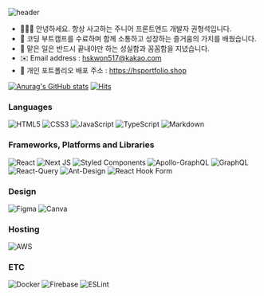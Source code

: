 <!-- #  Welcome 👋 -->

![header](https://capsule-render.vercel.app/api?type=cylinder&color=gradient&height=300&section=header&text=Frontend%20Developer%20HS.Kwon👨‍💻&fontSize=33&animation=fadeIn)


- 🧑🏻‍💻  안녕하세요. 항상 사고하는 주니어 프론트엔드 개발자 권형석입니다.
- 👫  코딩 부트캠프를 수료하며 함께 소통하고 성장하는 즐거움의 가치를 배웠습니다.
- 📝  맡은 일은 반드시 끝내야만 하는 성실함과 꼼꼼함을 지녔습니다.
- ✉️  Email address : hskwon517@kakao.com
- 🚀  개인 포트폴리오 배포 주소 : https://hsportfolio.shop


[![Anurag's GitHub stats](https://github-readme-stats.vercel.app/api?username=hskwon5170&count_private=true&show_icons=true&include_all_commits=true)](https://github.com/hskwon5170/github-readme-stats)
[![Hits](https://hits.seeyoufarm.com/api/count/incr/badge.svg?url=https%3A%2F%2Fgithub.com%2Fhskwon5170%2Fhit-counter&count_bg=%234071FF&title_bg=%23555555&icon=ghostery.svg&icon_color=%23E7E7E7&title=hits&edge_flat=false)](https://hits.seeyoufarm.com)


 ### Languages
 ![HTML5](https://img.shields.io/badge/html5-%23E34F26.svg?style=for-the-badge&logo=html5&logoColor=white) ![CSS3](https://img.shields.io/badge/css3-%231572B6.svg?style=for-the-badge&logo=css3&logoColor=white) ![JavaScript](https://img.shields.io/badge/javascript-%23323330.svg?style=for-the-badge&logo=javascript&logoColor=%23F7DF1E) ![TypeScript](https://img.shields.io/badge/typescript-%23007ACC.svg?style=for-the-badge&logo=typescript&logoColor=white) ![Markdown](https://img.shields.io/badge/markdown-%23000000.svg?style=for-the-badge&logo=markdown&logoColor=white) 
 
  ### Frameworks, Platforms and Libraries
![React](https://img.shields.io/badge/react-%2320232a.svg?style=for-the-badge&logo=react&logoColor=%2361DAFB) ![Next JS](https://img.shields.io/badge/Next-black?style=for-the-badge&logo=next.js&logoColor=white)  ![Styled Components](https://img.shields.io/badge/styled--components-DB7093?style=for-the-badge&logo=styled-components&logoColor=white) ![Apollo-GraphQL](https://img.shields.io/badge/-ApolloGraphQL-311C87?style=for-the-badge&logo=apollo-graphql) ![GraphQL](https://img.shields.io/badge/-GraphQL-E10098?style=for-the-badge&logo=graphql&logoColor=white) ![React-Query](https://img.shields.io/badge/react--query-F05138?style=for-the-badge&logo=react-query&logoColor=white) ![Ant-Design](https://img.shields.io/badge/-AntDesign-%230170FE?style=for-the-badge&logo=ant-design&logoColor=white) ![React Hook Form](https://img.shields.io/badge/React%20Hook%20Form-%23EC5990.svg?style=for-the-badge&logo=reacthookform&logoColor=white)

### Design 
![Figma](https://img.shields.io/badge/figma-%23F24E1E.svg?style=for-the-badge&logo=figma&logoColor=white) ![Canva](https://img.shields.io/badge/Canva-%2300C4CC.svg?style=for-the-badge&logo=Canva&logoColor=white)  

 ### Hosting
![AWS](https://img.shields.io/badge/AWS-%23FF9900.svg?style=for-the-badge&logo=amazon-aws&logoColor=white)

### ETC
![Docker](https://img.shields.io/badge/docker-%230db7ed.svg?style=for-the-badge&logo=docker&logoColor=white) ![Firebase](https://img.shields.io/badge/Firebase-039BE5?style=for-the-badge&logo=Firebase&logoColor=white) ![ESLint](https://img.shields.io/badge/ESLint-4B3263?style=for-the-badge&logo=eslint&logoColor=white)

